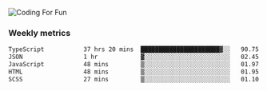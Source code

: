 ![Coding For Fun](https://glitch-art.vercel.app/api/simple?word=<Rise%20/>)

### Weekly metrics

<!--START_SECTION:waka-->

```txt
TypeScript           37 hrs 20 mins  ██████████████████████▓░░   90.75 %
JSON                 1 hr            ▓░░░░░░░░░░░░░░░░░░░░░░░░   02.45 %
JavaScript           48 mins         ▒░░░░░░░░░░░░░░░░░░░░░░░░   01.97 %
HTML                 48 mins         ▒░░░░░░░░░░░░░░░░░░░░░░░░   01.95 %
SCSS                 27 mins         ▒░░░░░░░░░░░░░░░░░░░░░░░░   01.10 %
```

<!--END_SECTION:waka-->
